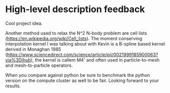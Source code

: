 # High-level description feedback

Cool project idea.

Another method used to relax the N^2 N-body problem are cell lists
(https://en.wikipedia.org/wiki/Cell_lists).  The moment conserving interpolation
kernel I was talking about with Kevin is a B-spline based kernel derived in
Monaghan 1985
(https://www.sciencedirect.com/science/article/pii/0021999185900063?via%3Dihub),
the kernel is callem M4' and often used in particle-to-mesh and mesh-to-particle
operators.

When you compare against python be sure to benchmark the python version on the
compute cluster as well to be fair.  Looking forward to your results.
